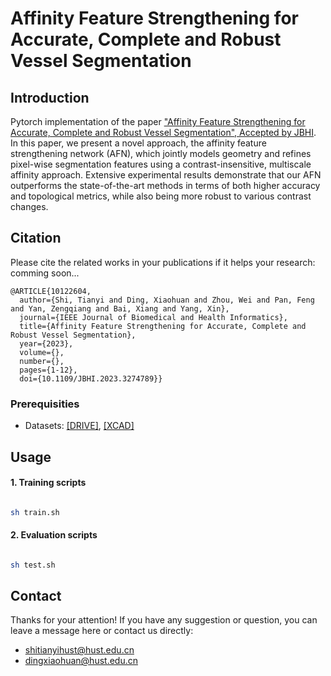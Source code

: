 # Affinity Feature Strengthening for Accurate, Complete and Robust Vessel Segmentation

## Introduction
Pytorch implementation of the paper ["Affinity Feature Strengthening for Accurate, Complete and Robust Vessel Segmentation", Accepted by JBHI]().  In this paper, we present a novel approach, the affinity feature strengthening network (AFN), which jointly models geometry and refines pixel-wise segmentation features using a contrast-insensitive, multiscale affinity approach. Extensive experimental results demonstrate that our AFN outperforms the state-of-the-art methods in terms of both higher accuracy and topological metrics, while also being more robust to various contrast changes.

## Citation
Please cite the related works in your publications if it helps your research:
comming soon...

```
@ARTICLE{10122604,
  author={Shi, Tianyi and Ding, Xiaohuan and Zhou, Wei and Pan, Feng and Yan, Zengqiang and Bai, Xiang and Yang, Xin},
  journal={IEEE Journal of Biomedical and Health Informatics}, 
  title={Affinity Feature Strengthening for Accurate, Complete and Robust Vessel Segmentation}, 
  year={2023},
  volume={},
  number={},
  pages={1-12},
  doi={10.1109/JBHI.2023.3274789}}
```

### Prerequisities
* Datasets: [[DRIVE]](https://drive.grand-challenge.org/), [[XCAD]](https://github.com/aisigsjtu/ssvs)
## Usage

#### 1. Training scripts

```bash

sh train.sh

```

#### 2. Evaluation scripts

```bash

sh test.sh

```

## Contact

Thanks for your attention!
If you have any suggestion or question, you can leave a message here or contact us directly:
- shitianyihust@hust.edu.cn
- dingxiaohuan@hust.edu.cn
